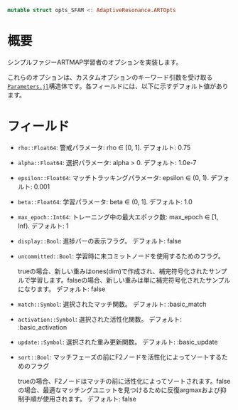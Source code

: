 ```julia
mutable struct opts_SFAM <: AdaptiveResonance.ARTOpts
```

# 概要

シンプルファジーARTMAP学習者のオプションを実装します。

これらのオプションは、カスタムオプションのキーワード引数を受け取る[`Parameters.jl`](https://github.com/mauro3/Parameters.jl)構造体です。各フィールドには、以下に示すデフォルト値があります。

# フィールド

  * `rho::Float64`: 警戒パラメータ: rho ∈ [0, 1].  デフォルト: 0.75
  * `alpha::Float64`: 選択パラメータ: alpha > 0.  デフォルト: 1.0e-7
  * `epsilon::Float64`: マッチトラッキングパラメータ: epsilon ∈ (0, 1).  デフォルト: 0.001
  * `beta::Float64`: 学習パラメータ: beta ∈ (0, 1].  デフォルト: 1.0
  * `max_epoch::Int64`: トレーニング中の最大エポック数: max_epoch ∈ [1, Inf).  デフォルト: 1
  * `display::Bool`: 進捗バーの表示フラグ。  デフォルト: false
  * `uncommitted::Bool`: 学習時に未コミットノードを使用するためのフラグ。

    trueの場合、新しい重みはones(dim)で作成され、補完符号化されたサンプルで学習します。falseの場合、新しい重みは単に補完符号化されたサンプルになります。  デフォルト: false
  * `match::Symbol`: 選択されたマッチ関数。  デフォルト: :basic_match
  * `activation::Symbol`: 選択された活性化関数。  デフォルト: :basic_activation
  * `update::Symbol`: 選択された重み更新関数。  デフォルト: :basic_update
  * `sort::Bool`: マッチフェーズの前にF2ノードを活性化によってソートするためのフラグ

    trueの場合、F2ノードはマッチの前に活性化によってソートされます。falseの場合、最適なマッチングユニットを見つけるために反復argmaxおよび抑制手順が使用されます。  デフォルト: false
